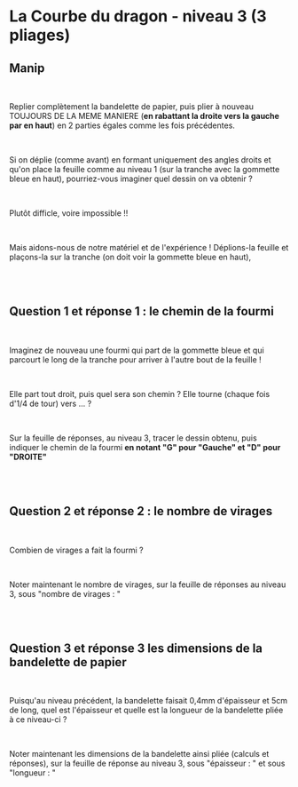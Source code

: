 # La Courbe du dragon - niveau 3 (3 pliages)

## Manip

<br>



Replier complètement la bandelette de papier, puis plier à nouveau TOUJOURS DE LA MEME MANIERE (**en rabattant la droite vers la gauche par en haut**) en 2 parties égales comme les fois précédentes.

<br>

Si on déplie (comme avant) en formant uniquement des angles droits et qu'on place la feuille comme au niveau 1 (sur la tranche avec la gommette bleue en haut), pourriez-vous imaginer quel dessin on va obtenir ?

<br>

Plutôt difficle, voire impossible !!

<br>

Mais aidons-nous de notre matériel et de l'expérience ! Déplions-la feuille et plaçons-la sur la tranche (on doit voir la gommette bleue en haut), 

<br><br>

## Question 1 et réponse 1 : le chemin de la fourmi

<br>

Imaginez de nouveau une fourmi qui part de la gommette bleue et qui parcourt le long de la tranche pour arriver à l'autre bout de la feuille !

<br>

Elle part tout droit, puis quel sera son chemin ? Elle tourne (chaque fois d'1/4 de tour) vers ... ?

<br>

Sur la feuille de réponses, au niveau 3, tracer le dessin obtenu, puis indiquer le chemin de la fourmi  **en notant "G" pour "Gauche" et "D" pour "DROITE"**

<br><br>

## Question 2 et réponse 2 : le nombre de virages

<br>

Combien de virages a fait la fourmi ?

<br>

Noter maintenant le nombre de virages, sur la feuille de réponses au niveau 3, sous "nombre de virages : "

<br><br>

## Question 3 et réponse 3 les dimensions de la bandelette de papier

<br>

Puisqu'au niveau précédent, la bandelette faisait 0,4mm d'épaisseur et 5cm de long, quel est l'épaisseur et quelle est la longueur de la bandelette pliée à ce niveau-ci ?

<br>

Noter maintenant les dimensions de la bandelette ainsi pliée (calculs et réponses), sur la feuille de réponse au niveau 3, sous "épaisseur : " et sous "longueur : "
